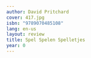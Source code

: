 ```yaml
---
author: David Pritchard
cover: 417.jpg
isbn: "9789070485108"
lang: en-us
layout: review
title: Spel Spelen Spelletjes
year: 0
---
```

